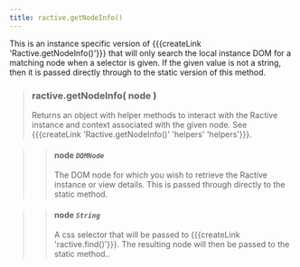 ```yaml
---
title: ractive.getNodeInfo()
---
```

This is an instance specific version of {{{createLink 'Ractive.getNodeInfo()'}}} that will only search the local instance DOM for a matching node when a selector is given. If the given value is not a string, then it is passed directly through to the static version of this method.

> ### ractive.getNodeInfo( node )
> Returns an object with helper methods to interact with the Ractive instance and context associated with the given node. See {{{createLink 'Ractive.getNodeInfo()' 'helpers' 'helpers'}}}.

> > #### **node** *`DOMNode`*
> > The DOM node for which you wish to retrieve the Ractive instance or view details. This is passed through directly to the static method.

> > #### **node** *`String`*
> > A css selector that will be passed to {{{createLink 'ractive.find()'}}}. The resulting node will then be passed to the static method..


